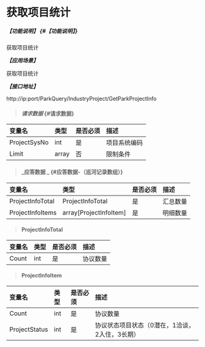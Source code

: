 # 获取项目统计

##### _【功能说明】_ {#【功能说明】}

获取项目统计

_**【应用场景】**_

获取项目统计

_**【接口地址】**_

http://ip:port/ParkQuery/IndustryProject/GetParkProjectInfo



> #### _请求数据_ {#请求数据}

| 变量名 | 类型 | 是否必须 | 描述 |
| :--- | :--- | :--- | :--- |
| ProjectSysNo | int | 是 | 项目系统编码 |
| Limit | array | 否 | 限制条件 |

> #### _应答数据 _ {#应答数据-（巡河记录数组）}
| 变量名 | 类型 | 是否必须 | 描述 |
| :--- | :--- | :--- | :--- |
| ProjectInfoTotal| ProjectInfoTotal| 是 | 汇总数量|
| ProjectInfoItems| array[ProjectInfoItem]| 是 | 明细数量|



> #### ProjectInfoTotal

| 变量名 | 类型 | 是否必须 | 描述 |
| :--- | :--- | :--- | :--- |
| Count| int | 是 | 协议数量|



> #### ProjectInfoItem

| 变量名 | 类型 | 是否必须 | 描述 |
| :--- | :--- | :--- | :--- |
| Count| int | 是 | 协议数量|
| ProjectStatus | int | 是 | 协议状态项目状态（0潜在，1洽谈，2入住，3长期） |





